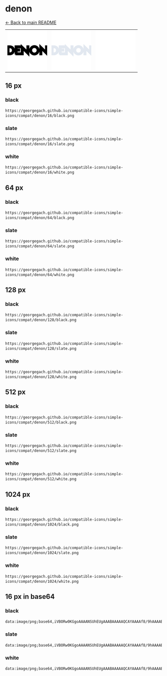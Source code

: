# denon

[← Back to main README](../../README.md)

<table><tr>
  <td><img src="./128/black.png" width="128" alt="denon black icon" /></td>
  <td><img src="./128/slate.png" width="128" alt="denon slate icon" /></td>
  <td><img src="./128/white.png" width="128" alt="denon white icon" /></td>
</tr></table>

## 16 px

### black
```
https://georgegach.github.io/compatible-icons/simple-icons/compat/denon/16/black.png
```

### slate
```
https://georgegach.github.io/compatible-icons/simple-icons/compat/denon/16/slate.png
```

### white
```
https://georgegach.github.io/compatible-icons/simple-icons/compat/denon/16/white.png
```

## 64 px

### black
```
https://georgegach.github.io/compatible-icons/simple-icons/compat/denon/64/black.png
```

### slate
```
https://georgegach.github.io/compatible-icons/simple-icons/compat/denon/64/slate.png
```

### white
```
https://georgegach.github.io/compatible-icons/simple-icons/compat/denon/64/white.png
```

## 128 px

### black
```
https://georgegach.github.io/compatible-icons/simple-icons/compat/denon/128/black.png
```

### slate
```
https://georgegach.github.io/compatible-icons/simple-icons/compat/denon/128/slate.png
```

### white
```
https://georgegach.github.io/compatible-icons/simple-icons/compat/denon/128/white.png
```

## 512 px

### black
```
https://georgegach.github.io/compatible-icons/simple-icons/compat/denon/512/black.png
```

### slate
```
https://georgegach.github.io/compatible-icons/simple-icons/compat/denon/512/slate.png
```

### white
```
https://georgegach.github.io/compatible-icons/simple-icons/compat/denon/512/white.png
```

## 1024 px

### black
```
https://georgegach.github.io/compatible-icons/simple-icons/compat/denon/1024/black.png
```

### slate
```
https://georgegach.github.io/compatible-icons/simple-icons/compat/denon/1024/slate.png
```

### white
```
https://georgegach.github.io/compatible-icons/simple-icons/compat/denon/1024/white.png
```

## 16 px in base64

### black
```
data:image/png;base64,iVBORw0KGgoAAAANSUhEUgAAABAAAAAQCAYAAAAf8/9hAAAABmJLR0QA/wD/AP+gvaeTAAAArUlEQVQ4je3QPWqCQRSF4QdFxU6I4ALMAuzcgJuwsA+CewhYpBP34FIs7WystBLRwh/QQqNomit84AexsfOF4V7mzD1zZnjzMqope/moJXwkhRs26ER/wxXfaGKOPi7Yo40ZKljAFl2cY3iJCX4xwikM6/jBMdYK+wwyiSQwDrMpaomkBeTiXCFuL94H12jhkHjGAI1I0wvTHb5CL2OY8lcPfEbNpmi5Zwze/MMfDmIrT3Tqz/UAAAAASUVORK5CYII=
```

### slate
```
data:image/png;base64,iVBORw0KGgoAAAANSUhEUgAAABAAAAAQCAYAAAAf8/9hAAAABmJLR0QA/wD/AP+gvaeTAAAA8klEQVQ4je2RMUoDURRFz/0/Y9BCBJcQW4NtFpDCzj1oJTYBQTshrY0El+EWrG0CopDCQoUxiGMzE0Esov/aTJoUamOXU55bvMe9sOB/yIuqNe9GIy8BPJbl2nj8tj7zyl8qY0rLJ0KD2tt2Xwp3KJ3K4QL5wPYH9hGKh5+KnYan18qLqsQ6l3xs00AqnFwiWkI3hjZ2FqQOaCfZPckIT0ArwSYAJOT6+q3EFHMP3pq96pCaVsqCMNAEPSMtB8Eq9n6EXfA7dhfYDPIwim3wg6QzrEusPaevHkBMoZtSuvq10KfXyUZdSpzPhnb2x10W/MQ36HFwacRaw0YAAAAASUVORK5CYII=
```

### white
```
data:image/png;base64,iVBORw0KGgoAAAANSUhEUgAAABAAAAAQCAYAAAAf8/9hAAAABmJLR0QA/wD/AP+gvaeTAAAAtUlEQVQ4je3QPUqDURSE4SEhhnQBBRdgFpDODbiJFPYiuAfBIp24hyzFMp2NlVYStPAHYqFGfNKc4FcEYmOXFy4DZ+49zNxky/+AgzWzndI+dpsGvODMLz84xwgPuMI35jjFPfYxC15xgUU9fsQtvjDFZy08xBgfdZ4wbyVprcKU3iRZJLlLMmy06Cbp1L1uklmS3qrCM47x3qgxwVGluayEbzgpfw/Xf/nQQWl7jdfZuGDLZpZP2c+qi/ygxwAAAABJRU5ErkJggg==
```

